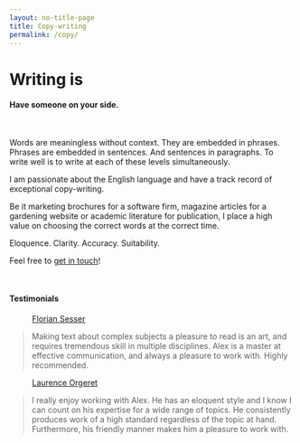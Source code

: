 ```yaml
---
layout: no-title-page
title: Copy-writing
permalink: /copy/
---
```


<style type="text/css">
   .tab { margin-left: 40px; }
</style>

<h1>Writing is
  <span
     class="txt-rotate"
     data-period="1000"
     data-rotate='[ "hard.", "difficult.", "challenging." ]'>
     </span>
</h1>

#### Have someone on your side.

<br>

Words are meaningless without context. They are embedded in phrases. Phrases are embedded in sentences. 
And sentences in paragraphs. To write well is to write at each of these levels simultaneously. 

I am passionate about the English language and have a track record of exceptional copy-writing. 

Be it marketing brochures for a software firm, magazine articles for a gardening website or academic 
literature for publication, I place a high value on choosing the correct words at the correct time.

Eloquence. Clarity. Accuracy. Suitability. 

Feel free to <a href="/contact/" title="">get in touch</a>! 

<br>

#### Testimonials

<div class="testimonial">
<a class="tab" href="https://florian.sesser.at/">Florian Sesser</a> 
<blockquote>
Making text about complex subjects a pleasure to read is an art, and requires tremendous skill in
multiple disciplines. Alex is a master at effective communication, and always a pleasure to work with. Highly
recommended.
</blockquote>
</div>

<div class="testimonial">
<a class="tab" href="https://www.plantura.garden/">Laurence Orgeret</a> 
<blockquote>
I really enjoy working with Alex. He has an eloquent style and I know I can count on his expertise for a
 wide range of topics. He consistently produces work of a high standard regardless of the topic at hand.
  Furthermore, his friendly manner makes him a pleasure to work with.
</blockquote> 
</div>
